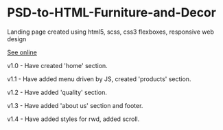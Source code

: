 # PSD-to-HTML-Furniture-and-Decor

Landing page created using html5, scss, css3 flexboxes, responsive web design

<a href="https://matutamiller.github.io/PSD-to-HTML-Furniture-and-Decor/">See online</a>

v1.0 - Have created 'home' section.

v1.1 - Have added menu driven by JS, created 'products' section. 

v1.2 - Have added 'quality' section. 

v1.3 - Have added 'about us' section and footer.

v1.4 - Have added styles for rwd, added scroll.
